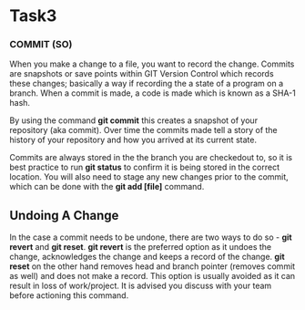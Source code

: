 # Task3

### COMMIT (SO)
When you make a change to a file, you want to record the change. Commits are snapshots or save points within GIT Version Control which records these changes; basically a way if recording the a state of a program on a branch. When a commit is made, a code is made which is known as a SHA-1 hash. 

By using the command ****git commit**** this creates a snapshot of your repository (aka commit). Over time the commits made tell a story of the history of your repository and how you arrived at its current state. 

Commits are always stored in the the branch you are checkedout to, so it is best practice to run **git status** to confirm it is being stored in the correct location. You will also need to stage any new changes prior to the commit, which can be done with the **git add [file]** command.

## Undoing A Change
In the case a commit needs to be undone, there are two ways to do so - **git revert** and **git reset**. **git revert** is the preferred option as it undoes the change, acknowledges the change and keeps a record of the change. **git reset** on the other hand removes head and branch pointer (removes commit as well) and does not make a record. This option is usually avoided as it can result in loss of work/project. It is advised you discuss with your team before actioning this command.
